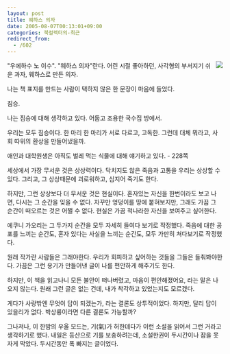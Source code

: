 ```yaml
---
layout: post
title: 웨하스 의자
date: 2005-08-07T00:13:01+09:00
categories: 북컬렉터의-최근
redirect_from:
  - /602
---
```


<a href="http://www.bandibook.com/search/subject_view.php?code=2419798"><img src="http://image.aladin.co.kr/product/53/17/cover/8973818163_1.jpg" align="right" >

</a>"우에하수 노 이수". "웨하스 의자"란다. 어린 시절 좋아하던, 사각형의 부서지기 쉬운 과자, 웨하스로 만든 의자.

나는 책 표지를 만드는 사람이 택하지 않은 한 문장이 마음에 들었다.

> 

짐승.

나는 짐승에 대해 생각하고 있다. 어둡고 조용한 국수집 방에서.

우리는 모두 짐승이다. 한 마리 한 마리가 서로 다르고, 고독한. 그런데 대체 뭐라고, 사회 따위의 환상을 만들어냈을까.

애인과 대학원생은 아직도 벌레 먹는 식물에 대해 얘기하고 있다. - 228쪽

세상에서 가장 무서운 것은 상상력이다. 닥치지도 않은 죽음과 고통을 우리는 상상할 수 있다. 그리고, 그 상상때문에 괴로워하고, 심지어 죽기도 한다.

하지만, 그런 상상보다 더 무서운 것은 현실이다. 혼자있는 자신을 한번이라도 보고 나면, 다시는 그 순간을 잊을 수 없다. 자꾸만 엉덩이를 땅에 붙혀보지만, 그래도 가끔 그 순간이 떠오르는 것은 어쩔 수 없다. 현실은 가끔 적나라한 자신을 보여주고 싶어한다.

에쿠니 가오리는 그 두가지 순간을 모두 자세히 들여다 보기로 작정했다. 죽음에 대한 공포를 느끼는 순간도, 혼자 있다는 사실을 느끼는 순간도, 모두 가만히 쳐다보기로 작정했다.

원래 작가란 사람들은 그래야한다. 우리가 회피하고 싶어하는 것들을 그들은 들춰봐야한다. 가끔은 그런 용기가 만들어낸 글이 나를 편안하게 해주기도 한다.

하지만, 이 책을 읽고나니 모든 불안이 떠나버렸고, 마음이 편안해졌어요, 라는 말은 나오지 않는다. 원래 그런 글은 없는 건데, 내가 착각하고 있었는지도 모르겠다.

게다가 사랑밖엔 무엇이 답이 되겠는가, 라는 결론도 상투적이었다. 하지만, 달리 답이 있을리가 없다. 박상륭이라면 다른 결론도 가능할까?

그나저나, 이 한밤의 우울 모드는, 기(氣)가 허한데다가 이런 소설을 읽어서 그런 거라고 생각하기로 했다. 내일은 등산으로 기를 보충하려는데, 소설한권이 두시간이나 잠을 못자게 막았다. 두시간동안 폭 빠지는 글이었다.
